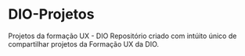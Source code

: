 # DIO-Projetos
Projetos da formação UX - DIO
Repositório criado com intúito único de compartilhar projetos da Formação UX da DIO.
